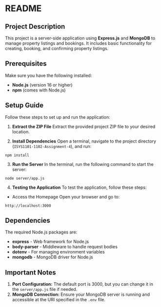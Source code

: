 # README

## Project Description
This project is a server-side application using **Express.js** and **MongoDB** to manage property listings and bookings. It includes basic functionality for creating, booking, and confirming property listings.

## Prerequisites
Make sure you have the following installed:

- **Node.js** (version 16 or higher)
- **npm** (comes with Node.js)

## Setup Guide
Follow these steps to set up and run the application:

1. **Extract the ZIP File**
Extract the provided project ZIP file to your desired location.

2. **Install Dependencies**
Open a terminal, navigate to the project directory (`ISYS1101-1102-Assignment-4`), and run:

```
npm install
```

3. **Run the Server**
In the terminal, run the following command to start the server:

```
node server/app.js
```

4. **Testing the Application**
To test the application, follow these steps:

- Access the Homepage
Open your browser and go to:

`http://localhost:3000`

## Dependencies
The required Node.js packages are:

- **express** - Web framework for Node.js
- **body-parser** - Middleware to handle request bodies
- **dotenv** - For managing environment variables
- **mongodb** - MongoDB driver for Node.js

## Important Notes
1. **Port Configuration:** The default port is 3000, but you can change it in the `server/app.js` file if needed.
2. **MongoDB Connection:** Ensure your MongoDB server is running and accessible at the URI specified in the `.env` file.